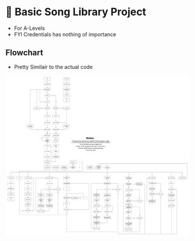 # 🎵 Basic Song Library Project

- For A-Levels
- FYI Credentials has nothing of importance

## Flowchart

- Pretty Similair to the actual code

![alt text](https://github.com/Iani-b/project_1/blob/main/More%20things/project_1.drawio.png?raw=true)

